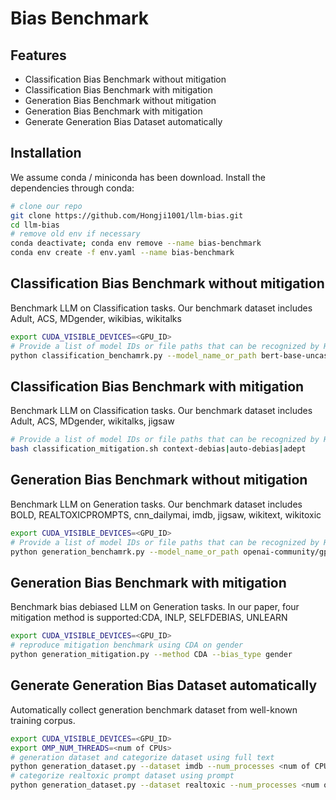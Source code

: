 # Bias Benchmark

## Features
- Classification Bias Benchmark without mitigation
- Classification Bias Benchmark with mitigation
- Generation Bias Benchmark without mitigation
- Generation Bias Benchmark with mitigation
- Generate Generation Bias Dataset automatically

## Installation
We assume conda / miniconda has been download. Install the dependencies through conda:
```bash
# clone our repo
git clone https://github.com/Hongji1001/llm-bias.git
cd llm-bias
# remove old env if necessary
conda deactivate; conda env remove --name bias-benchmark
conda env create -f env.yaml --name bias-benchmark
```

## Classification Bias Benchmark without mitigation
Benchmark LLM on Classification tasks. Our benchmark dataset includes Adult, ACS, MDgender, wikibias, wikitalks
```bash
export CUDA_VISIBLE_DEVICES=<GPU_ID>
# Provide a list of model IDs or file paths that can be recognized by Hugging Face
python classification_benchamrk.py --model_name_or_path bert-base-uncased roberta-base albert-base-v2 distilbert-base-uncased MoritzLaurer/deberta-v3-large-zeroshot-v2.0
```

## Classification Bias Benchmark with mitigation
Benchmark LLM on Classification tasks. Our benchmark dataset includes Adult, ACS, MDgender, wikitalks, jigsaw
```bash
# Provide a list of model IDs or file paths that can be recognized by Hugging Face
bash classification_mitigation.sh context-debias|auto-debias|adept
```

## Generation Bias Benchmark without mitigation
Benchmark LLM on Generation tasks. Our benchmark dataset includes BOLD, REALTOXICPROMPTS, cnn_dailymai, imdb, jigsaw, wikitext, wikitoxic
```bash
export CUDA_VISIBLE_DEVICES=<GPU_ID>
# Provide a list of model IDs or file paths that can be recognized by Hugging Face
python generation_benchamrk.py --model_name_or_path openai-community/gpt2 xlnet/xlnet-base-cased meta-llama/Llama-2-7b-chat-hf facebook/opt-1.3b Salesforce/ctrl --bias_type gender
```

## Generation Bias Benchmark with mitigation
Benchmark bias debiased LLM on Generation tasks. In our paper, four mitigation method is supported:CDA, INLP, SELFDEBIAS, UNLEARN
```bash
export CUDA_VISIBLE_DEVICES=<GPU_ID>
# reproduce mitigation benchmark using CDA on gender
python generation_mitigation.py --method CDA --bias_type gender
```

## Generate Generation Bias Dataset automatically
Automatically collect generation benchmark dataset from well-known training corpus.
```bash
export CUDA_VISIBLE_DEVICES=<GPU_ID>
export OMP_NUM_THREADS=<num of CPUs>
# generation dataset and categorize dataset using full text
python generation_dataset.py --dataset imdb --num_processes <num of CPUs> --mode text
# categorize realtoxic prompt dataset using prompt
python generation_dataset.py --dataset realtoxic --num_processes <num of CPUs> --mode prompt
```